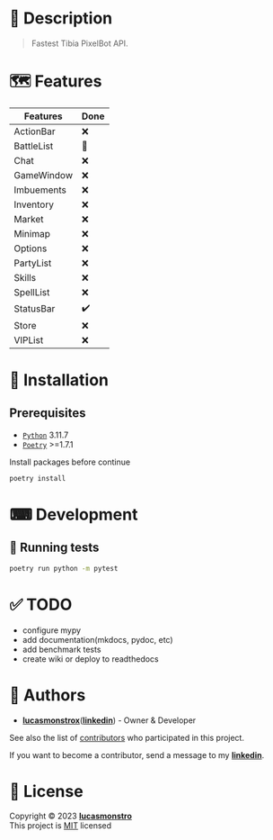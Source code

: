 # 📝 Description

> Fastest Tibia PixelBot API.

# 🗺️ Features

| Features   | Done |
| ---------- | ---- |
| ActionBar  | ❌   |
| BattleList | 🚧   |
| Chat       | ❌   |
| GameWindow | ❌   |
| Imbuements | ❌   |
| Inventory  | ❌   |
| Market     | ❌   |
| Minimap    | ❌   |
| Options    | ❌   |
| PartyList  | ❌   |
| Skills     | ❌   |
| SpellList  | ❌   |
| StatusBar  | ✔️   |
| Store      | ❌   |
| VIPList    | ❌   |

# 🧰 Installation

## Prerequisites

- [`Python`](https://www.python.org/downloads/release/python-3117) 3.11.7
- [`Poetry`](https://python-poetry.org/docs/#installation) >=1.7.1

Install packages before continue

```bash
poetry install
```

# ⌨ Development

## 🧪 Running tests

```bash
poetry run python -m pytest
```

# ✅ TODO

- configure mypy
- add documentation(mkdocs, pydoc, etc)
- add benchmark tests
- create wiki or deploy to readthedocs

# 👷 Authors

- [**lucasmonstrox**](http://github.com/lucasmonstrox)([**linkedin**](https://www.linkedin.com/in/lucasmonstrox/)) - Owner & Developer

See also the list of [contributors](../../graphs/contributors) who participated
in this project.

If you want to become a contributor, send a message to my [**linkedin**](https://www.linkedin.com/in/lucasmonstrox/).

# 📝 License

Copyright © 2023 [**lucasmonstro**](https://github.com/lucasmonstro)  
This project is [MIT](https://opensource.org/licenses/MIT) licensed
